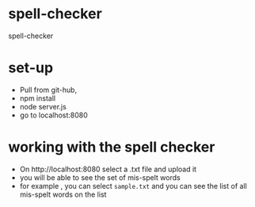# spell-checker
spell-checker


# set-up
* Pull from git-hub,
* npm install
* node server.js
* go to localhost:8080


# working with the spell checker
* On http://localhost:8080 select a .txt file and upload it
* you will be able to see the set of mis-spelt words
* for example , you can select `sample.txt` and you can see the list of all mis-spelt words on the list
